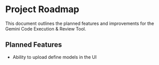 # Project Roadmap

This document outlines the planned features and improvements for the Gemini Code Execution & Review Tool.

## Planned Features

- Ability to upload define models in the UI
